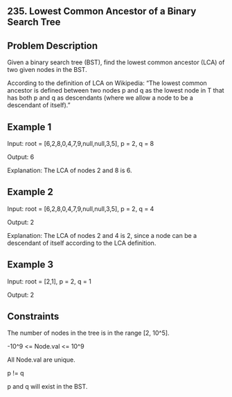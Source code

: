 ## 235. Lowest Common Ancestor of a Binary Search Tree
## Problem Description

Given a binary search tree (BST), find the lowest common ancestor (LCA) of two given nodes in the BST.

According to the definition of LCA on Wikipedia: “The lowest common ancestor is defined between two nodes p and q as the lowest node in T that has both p and q as descendants (where we allow a node to be a descendant of itself).”


## Example 1

Input: root = [6,2,8,0,4,7,9,null,null,3,5], p = 2, q = 8

Output: 6

Explanation: The LCA of nodes 2 and 8 is 6.

## Example 2

Input: root = [6,2,8,0,4,7,9,null,null,3,5], p = 2, q = 4

Output: 2

Explanation: The LCA of nodes 2 and 4 is 2, since a node can be a descendant of itself according to the LCA definition.

## Example 3

Input: root = [2,1], p = 2, q = 1

Output: 2

## Constraints

The number of nodes in the tree is in the range [2, 10^5].

-10^9 <= Node.val <= 10^9

All Node.val are unique.

p != q

p and q will exist in the BST.